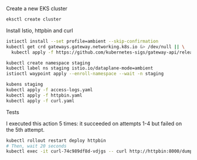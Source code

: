 Create a new EKS cluster
```bash
eksctl create cluster
```

Install Istio, httpbin and curl
```bash
istioctl install --set profile=ambient --skip-confirmation
kubectl get crd gateways.gateway.networking.k8s.io &> /dev/null || \
  kubectl apply -f https://github.com/kubernetes-sigs/gateway-api/releases/download/v1.3.0/standard-install.yaml

kubectl create namespace staging
kubectl label ns staging istio.io/dataplane-mode=ambient
istioctl waypoint apply --enroll-namespace --wait -n staging

kubens staging
kubectl apply -f access-logs.yaml
kubectl apply -f httpbin.yaml
kubectl apply -f curl.yaml
```

Tests

I executed this action 5 times: it succeeded on attempts 1-4 but failed on the 5th attempt.
```bash
kubectl rollout restart deploy httpbin
# Then, wait 20 seconds
kubectl exec -it curl-74c989df8d-vdjgs -- curl http://httpbin:8000/dump/request
```